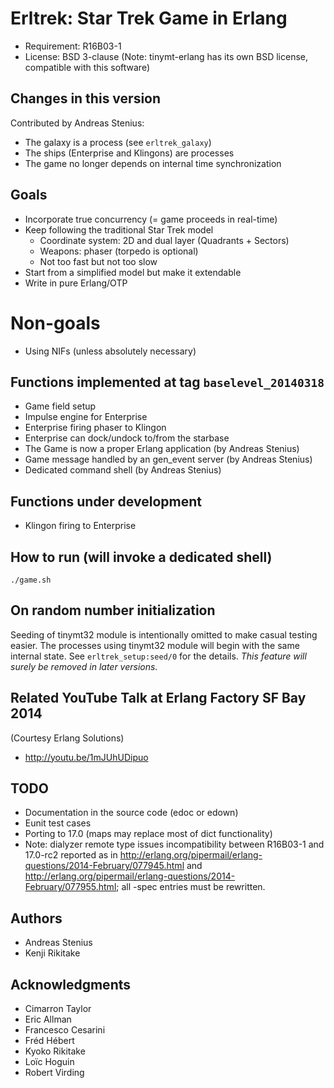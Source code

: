 # Erltrek: Star Trek Game in Erlang

* Requirement: R16B03-1
* License: BSD 3-clause (Note: tinymt-erlang has its own BSD license, compatible with this software)

## Changes in this version

Contributed by Andreas Stenius:

* The galaxy is a process (see `erltrek_galaxy`)
* The ships (Enterprise and Klingons) are processes
* The game no longer depends on internal time synchronization

## Goals

* Incorporate true concurrency (= game proceeds in real-time)
* Keep following the traditional Star Trek model
    * Coordinate system: 2D and dual layer (Quadrants + Sectors)
    * Weapons: phaser (torpedo is optional)
    * Not too fast but not too slow
* Start from a simplified model but make it extendable
* Write in pure Erlang/OTP

# Non-goals

* Using NIFs (unless absolutely necessary)

## Functions implemented at tag `baselevel_20140318`

* Game field setup
* Impulse engine for Enterprise
* Enterprise firing phaser to Klingon
* Enterprise can dock/undock to/from the starbase
* The Game is now a proper Erlang application (by Andreas Stenius)
* Game message handled by an gen\_event server (by Andreas Stenius)
* Dedicated command shell (by Andreas Stenius)

## Functions under development

* Klingon firing to Enterprise

## How to run (will invoke a dedicated shell)

    ./game.sh

## On random number initialization

Seeding of tinymt32 module is intentionally omitted to make casual testing
easier. The processes using tinymt32 module will begin with the same internal state.
See `erltrek_setup:seed/0` for the details.
*This feature will surely be removed in later versions.*

## Related YouTube Talk at Erlang Factory SF Bay 2014

(Courtesy Erlang Solutions)

* <http://youtu.be/1mJUhUDipuo>

## TODO

* Documentation in the source code (edoc or edown)
* Eunit test cases
* Porting to 17.0 (maps may replace most of dict functionality)
* Note: dialyzer remote type issues incompatibility between R16B03-1 and 17.0-rc2 reported as in
<http://erlang.org/pipermail/erlang-questions/2014-February/077945.html> and <http://erlang.org/pipermail/erlang-questions/2014-February/077955.html>; all -spec entries must be rewritten.

## Authors

* Andreas Stenius
* Kenji Rikitake

## Acknowledgments

* Cimarron Taylor
* Eric Allman
* Francesco Cesarini
* Fréd Hébert
* Kyoko Rikitake
* Loïc Hoguin
* Robert Virding
